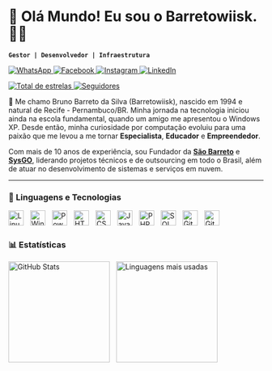 <!-- header -->
# 🎉 Olá Mundo! Eu sou o Barretowiisk. 👨‍💻
**`Gestor | Desenvolvedor | Infraestrutura`**

<!-- social -->
<p align="left">
    <a href="https://wa.me/5581998504955"> 
        <img alt="WhatsApp" 
        title="Fale comigo no WhatsApp" 
        src="https://img.shields.io/badge/WhatsApp-25D366?style=for-the-badge&logo=whatsapp&logoColor=white" />
    </a>
    <a href="https://facebook.com/saobarretoti"> 
        <img alt="Facebook" 
        title="Me siga no Facebook" 
        src="https://img.shields.io/badge/Facebook-%231877F2.svg?style=for-the-badge&logo=Facebook&logoColor=white" />
    </a>
    <a href="https://instagram.com/saobarretoti"> 
        <img alt="Instagram" 
        title="Me siga no Instagram" 
        src="https://img.shields.io/badge/Instagram-%23E4405F.svg?style=for-the-badge&logo=Instagram&logoColor=white" />
    </a>
    <a href="https://www.linkedin.com/in/barretowiisk/"> 
        <img alt="LinkedIn" 
        title="Me siga no LinkedIn" 
        src="https://img.shields.io/badge/linkedin-%230077B5.svg?style=for-the-badge&logo=linkedin&logoColor=white" />
    </a>
</p>
<p align="left">
    <a href="https://github.com/barretowiisk?tab=repositories&sort=stargazers">
        <img alt="Total de estrelas" title="Total de estrelas GitHub"
        src="https://custom-icon-badges.demolab.com/github/stars/barretowiisk?color=55960c&style=for-the-badge&labelColor=488207&logo=star&label=estrelas" />
    </a>
    <a href="https://github.com/barretowiisk?tab=followers"> 
        <img alt="Seguidores" 
        title="Me siga no GitHub" 
        src="https://custom-icon-badges.demolab.com/github/followers/barretowiisk?color=236ad3&labelColor=1155ba&style=for-the-badge&logo=github&label=Seguidores&logoColor=white" />
    </a>
</p>

<!-- about -->
👋 Me chamo Bruno Barreto da Silva (Barretowiisk), nascido em 1994 e natural de Recife - Pernambuco/BR. Minha jornada na tecnologia iniciou ainda na escola fundamental, quando um amigo me apresentou o Windows XP. Desde então, minha curiosidade por computação evoluiu para uma paixão que me levou a me tornar **Especialista**, **Educador** e **Empreendedor**.

Com mais de 10 anos de experiência, sou Fundador da <a href="https://saobarreto.com.br/" target="_blank">**São Barreto**</a> e <a href="https://sysgo.com.br/" target="_blank">**SysGO**</a>, liderando projetos técnicos e de outsourcing em todo o Brasil, além de atuar no desenvolvimento de sistemas e serviços em nuvem.

---
<!-- skills -->
### 🤖 Linguagens e Tecnologias
<img align="left" alt="Linux" title="Linux" width="30px" style="padding-right: 10px;" src="https://cdn.jsdelivr.net/gh/devicons/devicon@latest/icons/linux/linux-original.svg" />
<img align="left" alt="Windows" title="Windows" width="30px" style="padding-right: 10px;" src="https://cdn.jsdelivr.net/gh/devicons/devicon@latest/icons/windows11/windows11-original.svg" />
<img align="left" alt="PowerShell" title="PowerShell" width="30px" style="padding-right: 10px;" src="https://cdn.jsdelivr.net/gh/devicons/devicon@latest/icons/powershell/powershell-original.svg" />
<img align="left" alt="HTML" title="HTML" width="30px" style="padding-right: 10px;" src="https://cdn.jsdelivr.net/gh/devicons/devicon/icons/html5/html5-original.svg" />
<img align="left" alt="CSS" title="CSS" width="30px" style="padding-right: 10px;" src="https://cdn.jsdelivr.net/gh/devicons/devicon/icons/css3/css3-original.svg" />
<img align="left" alt="JavaScript" title="JavaScript" width="30px" style="padding-right: 10px;" src="https://cdn.jsdelivr.net/gh/devicons/devicon/icons/javascript/javascript-original.svg" />
<img align="left" alt="PHP" title="PHP" width="30px" style="padding-right: 10px;" src="https://cdn.jsdelivr.net/gh/devicons/devicon@latest/icons/php/php-original.svg" />      
<img align="left" alt="SQL" title="SQL" width="30px" style="padding-right: 10px;" src="https://cdn.jsdelivr.net/gh/devicons/devicon/icons/mysql/mysql-original.svg" />
<img align="left" alt="Git" title="Git" width="30px" style="padding-right: 10px;" src="https://cdn.jsdelivr.net/gh/devicons/devicon/icons/git/git-original.svg" />
<img align="left" alt="GitHub" title="GitHub" width="30px" style="padding-right: 10px;" src="https://cdn.jsdelivr.net/gh/devicons/devicon/icons/github/github-original.svg" />

<br/><br/>

<!-- statics -->
### 📊 Estatísticas
<p>
  <img align="left" alt="GitHub Stats" height="200"
    style="padding-right: 10px;"
    src="https://github-readme-stats.vercel.app/api?username=barretowiisk&show_icons=true&theme=tokyonight&include_all_commits=true&locale=pt-br" /> 
  <img align="left" 
    alt="Linguagens mais usadas"
    height="200" src="https://github-readme-stats.vercel.app/api/top-langs/?username=barretowiisk&theme=tokyonight&layout=compact&custom_title=Tecnologias&langs_count=9" /> 
</p>
